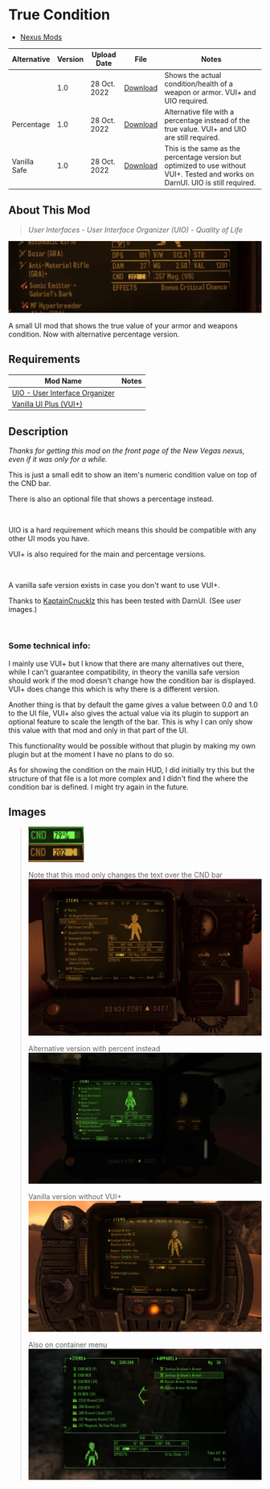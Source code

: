 # True Condition

- [Nexus Mods](https://www.nexusmods.com/newvegas/mods/78796)

| Alternative  | Version | Upload Date  | File                                                                                                                                                                         | Notes                                                                                                                            |
| ------------ | ------- | ------------ | ---------------------------------------------------------------------------------------------------------------------------------------------------------------------------- | -------------------------------------------------------------------------------------------------------------------------------- |
|              | 1.0     | 28 Oct. 2022 | [Download](https://github.com/Starlight-Skull/game-mods/raw/refs/heads/main/Fallout%20New%20Vegas/True%20Condition/Archive/True%20Condition%20v1.0.zip)                      | Shows the actual condition/health of a weapon or armor. VUI+ and UIO required.                                                   |
| Percentage   | 1.0     | 28 Oct. 2022 | [Download](https://github.com/Starlight-Skull/game-mods/raw/refs/heads/main/Fallout%20New%20Vegas/True%20Condition/Archive/True%20Condition%20v1.0%20-%20Percentage.zip)     | Alternative file with a percentage instead of the true value. VUI+ and UIO are still required.                                   |
| Vanilla Safe | 1.0     | 28 Oct. 2022 | [Download](https://github.com/Starlight-Skull/game-mods/raw/refs/heads/main/Fallout%20New%20Vegas/True%20Condition/Archive/True%20Condition%20v1.0%20-%20Vanilla%20Safe.zip) | This is the same as the percentage version but optimized to use without VUI+. Tested and works on DarnUI. UIO is still required. |

## About This Mod

> *User Interfaces - User Interface Organizer (UIO) - Quality of Life*

![banner](./Images/banner.webp)

A small UI mod that shows the true value of your armor and weapons condition. Now with alternative percentage version.

## Requirements

| Mod Name                                                                                          | Notes |
| ------------------------------------------------------------------------------------------------- | ----- |
| [UIO - User Interface Organizer](https://www.nexusmods.com/newvegas/mods/57174)                   |       |
| [Vanilla UI Plus (VUI+)](https://www.moddb.com/mods/vanilla-ui-plus/downloads/vanilla-ui-plus-nv) |       |

## Description

*Thanks for getting this mod on the front page of the New Vegas nexus, even if it was only for a while.*

This is just a small edit to show an item's numeric condition value on top of the CND bar.

There is also an optional file that shows a percentage instead.

<br/>

UIO is a hard requirement which means this should be compatible with any other UI mods you have.

VUI+ is also required for the main and percentage versions.

<br/>

A vanilla safe version exists in case you don't want to use VUI+.

Thanks to [KaptainCnucklz](https://www.nexusmods.com/newvegas/users/8327931) this has been tested with DarnUI. (See user images.)

<br/>

### Some technical info:

I mainly use VUI+ but I know that there are many alternatives out there, while I can't guarantee compatibility, in theory the vanilla safe version should work if the mod doesn't change how the condition bar is displayed. VUI+ does change this which is why there is a different version.

Another thing is that by default the game gives a value between 0.0 and 1.0 to the UI file, VUI+ also gives the actual value via its plugin to support an optional feature to scale the length of the bar. This is why I can only show this value with that mod and only in that part of the UI.

This functionality would be possible without that plugin by making my own plugin but at the moment I have no plans to do so.

As for showing the condition on the main HUD, I did initially try this but the structure of that file is a lot more complex and I didn't find the where the condition bar is defined. I might try again in the future.

## Images

> ![img-1](./Images/img-1.webp)
>
> Note that this mod only changes the text over the CND bar ![img-2](./Images/img-2.webp)
>
> Alternative version with percent instead ![img-3](./Images/img-3.webp)
>
> Vanilla version without VUI+ ![img-4](./Images/img-4.webp)
>
> Also on container menu ![img-5](./Images/img-5.webp)
